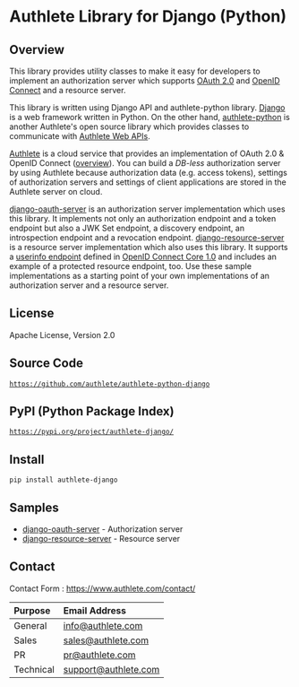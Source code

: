 Authlete Library for Django (Python)
====================================

Overview
--------

This library provides utility classes to make it easy for developers to
implement an authorization server which supports [OAuth 2.0][RFC6749] and
[OpenID Connect][OIDC] and a resource server.

This library is written using Django API and authlete-python library.
[Django][Django] is a web framework written in Python. On the other hand,
[authlete-python][AuthletePython] is another Authlete's open source library
which provides classes to communicate with [Authlete Web APIs][AuthleteAPI].

[Authlete][Authlete] is a cloud service that provides an implementation of
OAuth 2.0 & OpenID Connect ([overview][AuthleteOverview]). You can build a
_DB-less_ authorization server by using Authlete because authorization data
(e.g. access tokens), settings of authorization servers and settings of client
applications are stored in the Authlete server on cloud.

[django-oauth-server][DjangoOAuthServer] is an authorization server
implementation which uses this library. It implements not only an authorization
endpoint and a token endpoint but also a JWK Set endpoint, a discovery endpoint,
an introspection endpoint and a revocation endpoint.
[django-resource-server][DjangoResourceServer] is a resource server
implementation which also uses this library. It supports a
[userinfo endpoint][UserInfoEndpoint] defined in
[OpenID Connect Core 1.0][OIDCCore] and includes an example of a protected
resource endpoint, too. Use these sample implementations as a starting point
of your own implementations of an authorization server and a resource server.

License
-------

  Apache License, Version 2.0

Source Code
-----------

  <code>https://github.com/authlete/authlete-python-django</code>

PyPI (Python Package Index)
---------------------------

  <code>https://pypi.org/project/authlete-django/</code>

Install
-------

    pip install authlete-django

Samples
-------

- [django-oauth-server][DjangoOAuthServer] - Authorization server
- [django-resource-server][DjangoResourceServer] - Resource server

Contact
-------

Contact Form : https://www.authlete.com/contact/

| Purpose   | Email Address        |
|:----------|:---------------------|
| General   | info@authlete.com    |
| Sales     | sales@authlete.com   |
| PR        | pr@authlete.com      |
| Technical | support@authlete.com |

[Authlete]:             https://www.authlete.com/
[AuthleteAPI]:          https://docs.authlete.com/
[AuthleteOverview]:     https://www.authlete.com/developers/overview/
[AuthletePython]:       https://github.com/authlete/authlete-python/
[Django]:               https://www.djangoproject.com/
[DjangoOAuthServer]:    https://github.com/authlete/django-oauth-server/
[DjangoResourceServer]: https://github.com/authlete/django-resource-server/
[OIDC]:                 https://openid.net/connect/
[OIDCCore]:             https://openid.net/specs/openid-connect-core-1_0.html
[RFC6749]:              https://tools.ietf.org/html/rfc6749
[UserInfoEndpoint]:     https://openid.net/specs/openid-connect-core-1_0.html#UserInfo
